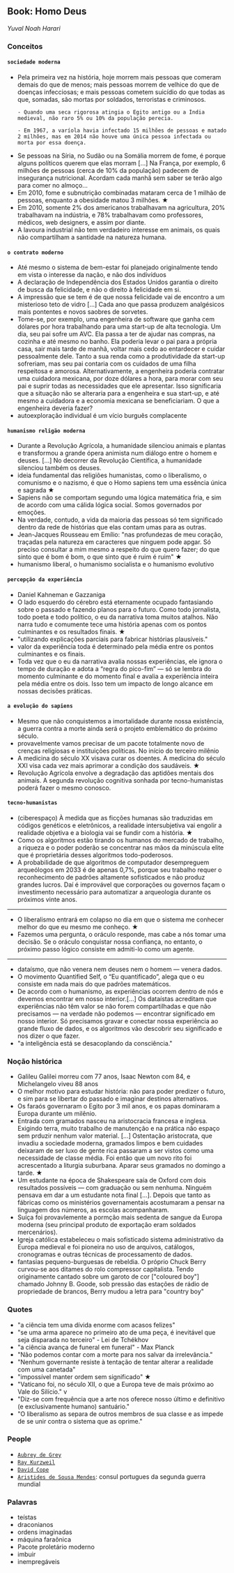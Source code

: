## Book: Homo Deus
_Yuval Noah Harari_

### Conceitos

#### `sociedade moderna`

- Pela primeira vez na história, hoje morrem mais pessoas que comeram demais do que de menos; mais pessoas morrem de velhice do que de doenças infecciosas; e mais pessoas cometem suicídio do que todas as que, somadas, são mortas por soldados, terroristas e criminosos. 
  ```
  - Quando uma seca rigorosa atingia o Egito antigo ou a Índia medieval, não raro 5% ou 10% da população perecia. 

  - Em 1967, a varíola havia infectado 15 milhões de pessoas e matado 2 milhões, mas em 2014 não houve uma única pessoa infectada ou morta por essa doença.
  ```
- Se pessoas na Síria, no Sudão ou na Somália morrem de fome, é porque alguns políticos querem que elas morram [...] Na França, por exemplo, 6 milhões de pessoas (cerca de 10% da população) padecem de insegurança nutricional. Acordam cada manhã sem saber se terão algo para comer no almoço...
- Em 2010, fome e subnutrição combinadas mataram cerca de 1 milhão de pessoas, enquanto a obesidade matou 3 milhões. ★
- Em 2010, somente 2% dos americanos trabalhavam na agricultura, 20% trabalhavam na indústria, e 78% trabalhavam como professores, médicos, web designers, e assim por diante.
- A lavoura industrial não tem verdadeiro interesse em animais, os quais não compartilham a santidade na natureza humana. 

#### `o contrato moderno`

- Até mesmo o sistema de bem-estar foi planejado originalmente tendo em vista o interesse da nação, e não dos indivíduos 
- A declaração de Independência dos Estados Unidos garantia o direito de busca da felicidade, e não o direito à felicidade em si.
- A impressão que se tem é de que nossa felicidade vai de encontro a um misterioso teto de vidro [...] Cada ano que passa produzem analgésicos mais pontentes e novos saobres de sorvetes.
- Tome-se, por exemplo, uma engenheira de software que ganha cem dólares por hora trabalhando para uma start-up de alta tecnologia. Um dia, seu pai sofre um AVC. Ela passa a ter de ajudar nas compras, na cozinha e até mesmo no banho. Ela poderia levar o pai para a própria casa, sair mais tarde de manhã, voltar mais cedo ao entardecer e cuidar pessoalmente dele. Tanto a sua renda como a produtividade da start-up sofreriam, mas seu pai contaria com os cuidados de uma filha respeitosa e amorosa. Alternativamente, a engenheira poderia contratar uma cuidadora mexicana, por doze dólares a hora, para morar com seu pai e suprir todas as necessidades que ele apresentar. Isso significaria que a situação não se alteraria para a engenheira e sua start-up, e até mesmo a cuidadora e a economia mexicana se beneficiariam. O que a engenheira deveria fazer?
- autoexploração individual é um vício burguês complacente 


#### `humanismo religão moderna`

- Durante a Revolução Agrícola, a humanidade silenciou animais e plantas e transformou a grande ópera animista num diálogo entre o homem e deuses. [...] No decorrer da Revolução Científica, a humanidade silenciou também os deuses.
- ideia fundamental das religiões humanistas, como o liberalismo, o comunismo e o nazismo, é que o Homo sapiens tem uma essência única e sagrada ★
- Sapiens não se comportam segundo uma lógica matemática fria, e sim de acordo com uma cálida lógica social. Somos governados por emoções. 
- Na verdade, contudo, a vida da maioria das pessoas só tem significado dentro da rede de histórias que elas contam umas para as outras.
- Jean-Jacques Rousseau em Emílio: "nas profundezas de meu coração, traçadas pela natureza em caracteres que ninguem pode apgar. Só preciso consultar a mim mesmo a respeito do que quero fazer; do que sinto que é bom é bom, o que sinto que é ruim é ruim" ★
- humanismo liberal, o humanismo socialista e o humanismo evolutivo


#### `percepção da experiência`

- Daniel Kahneman e Gazzaniga
- O lado esquerdo do cérebro está eternamente ocupado fantasiando sobre o passado e fazendo planos para o futuro. Como todo jornalista, todo poeta e todo político, o eu da narrativa toma muitos atalhos. Não narra tudo e comumente tece uma história apenas com os pontos culminantes e os resultados finais. ★
- "utilizando explicações parciais para fabricar histórias plausíveis."
- valor da experiência toda é determinado pela média entre os pontos culminantes e os finais.
- Toda vez que o eu da narrativa avalia nossas experiências, ele ignora o tempo de duração e adota a “regra do pico-fim” — só se lembra do momento culminante e do momento final e avalia a experiência inteira pela média entre os dois. Isso tem um impacto de longo alcance em nossas decisões práticas.

#### `a evolução do sapiens`

- Mesmo que não conquistemos a imortalidade durante nossa existência, a guerra contra a morte ainda será o projeto emblemático do próximo século.
- provavelmente vamos precisar de um pacote totalmente novo de crenças religiosas e instituições políticas. No início do terceiro milênio
- A medicina do século XX visava curar os doentes. A medicina do século XXI visa cada vez mais aprimorar a condição dos saudáveis. ★
- Revolução Agrícola envolve a degradação das aptidões mentais dos animais. A segunda revolução cognitiva sonhada por tecno-humanistas poderá fazer o mesmo conosco. 

#### `tecno-humanistas`

- (ciberespaço) À medida que as ficções humanas são traduzidas em códigos genéticos e eletrônicos, a realidade intersubjetiva vai engolir a realidade objetiva e a biologia vai se fundir com a história. ★
- Como os algoritmos estão tirando os humanos do mercado de trabalho, a riqueza e o poder poderão se concentrar nas mãos da minúscula elite que é proprietária desses algoritmos todo-poderosos.
- A probabilidade de que algoritmos de computador desempreguem arqueólogos em 2033 é de apenas 0,7%, porque seu trabalho requer o reconhecimento de padrões altamente sofisticados e não produz grandes lucros. Daí é improvável que corporações ou governos façam o investimento necessário para automatizar a arqueologia durante os próximos vinte anos.  
---
- O liberalismo entrará em colapso no dia em que o sistema me conhecer melhor do que eu mesmo me conheço. ★ 
- Fazemos uma pergunta, o oráculo responde, mas cabe a nós tomar uma decisão. Se o oráculo conquistar nossa confiança, no entanto, o próximo passo lógico consiste em admiti-lo como um agente.
---
- dataísmo, que não venera nem deuses nem o homem — venera dados. 
- O movimento Quantified Self, o “Eu quantificado”, alega que o eu consiste em nada mais do que padrões matemáticos.
- De acordo com o humanismo, as experiências ocorrem dentro de nós e devemos encontrar em nosso interior.[...] Os dataístas acreditam que experiências não têm valor se não forem compartilhadas e que não precisamos — na verdade não podemos — encontrar significado em nosso interior. Só precisamos gravar e conectar nossa experiência ao grande fluxo de dados, e os algoritmos vão descobrir seu significado e nos dizer o que fazer. 
- "a inteligência está se desacoplando da consciência."

### Noção histórica

- Galileu Galilei morreu com 77 anos, Isaac Newton com 84, e Michelangelo viveu 88 anos
- O melhor motivo para estudar história: não para poder predizer o futuro, e sim para se libertar do passado e imaginar destinos alternativos.
- Os faraós governaram o Egito por 3 mil anos, e os papas dominaram a Europa durante um milênio.
- Entrada com gramados nasceu na aristocracia francesa e inglesa. Exigindo terra, muito trabalho de manutenção e na prática não espaço sem prduzir nenhum valor material. [...] Ostentação aristocrata, que invadiu a sociedade moderna, gramados limpos e bem cuidades deixaram de ser luxo de gente rica passaram a ser vistos como uma necessidade de classe média. Foi então que um novo rito foi acrescentado a liturgia suburbana. Aparar seus gramados no domingo a tarde. ★
- Um estudante na época de Shakespeare saía de Oxford com dois resultados possíveis — com graduação ou sem nenhuma. Ninguém pensava em dar a um estudante nota final [...]. Depois que tanto as fábricas como os ministérios governamentais acostumaram a pensar na linguagem dos números, as escolas acompanharam. 
- Suíça foi provavlemente a pormção mais sedenta de sangue da Europa moderna (seu principal produto de exportação eram soldados mercenários).
- Igreja católica estabeleceu o mais sofisticado sistema administrativo da Europa medieval e foi pioneira no uso de arquivos, catálogos, cronogramas e outras técnicas de processamento de dados.
- fantasias pequeno-burguesas de rebeldia. O próprio Chuck Berry curvou-se aos ditames do rolo compressor capitalista. Tendo originamente cantado sobre um garoto de cor ["coloured boy"] chamado Johnny B. Goode, sob pressão das estações de rádio de propriedade de brancos, Berry mudou a letra para "country boy"

### Quotes

- "a ciência tem uma dívida enorme com acasos felizes"
- "se uma arma aparece no primeiro ato de uma peça, é inevitável que seja disparada no terceiro" - Lei de Tchékhov
- "a ciência avança de funeral em funeral" -  Max Planck
- "Não podemos contar com a morte para nos salvar da irrelevância."
- "Nenhum governante resiste à tentação de tentar alterar a realidade com uma canetada"
- "impossível manter ordem sem significado" ★
- "Vaticano foi, no século XII, o que a Europa teve de mais próximo ao Vale do Silício." v
- "Diz-se com frequência que a arte nos oferece nosso último e definitivo (e exclusivamente humano) santuário."
- "O liberalismo as separa de outros membros de sua classe e as impede de se unir contra o sistema que as oprime."

### People

- [`Aubrey de Grey`](https://en.wikipedia.org/wiki/Aubrey_de_Grey)
- [`Ray Kurzweil`](https://en.wikipedia.org/wiki/Ray_Kurzweil)
- [`David Cope`](https://en.wikipedia.org/wiki/David_Cope)
- [`Aristides de Sousa Mendes`](https://en.wikipedia.org/wiki/Aristides_de_Sousa_Mendes): consul portugues da segunda guerra mundial

### Palavras

- teístas
- draconianos
- ordens imaginadas
- máquina faraônica
- Pacote proletário moderno
- imbuir
- inempregáveis
